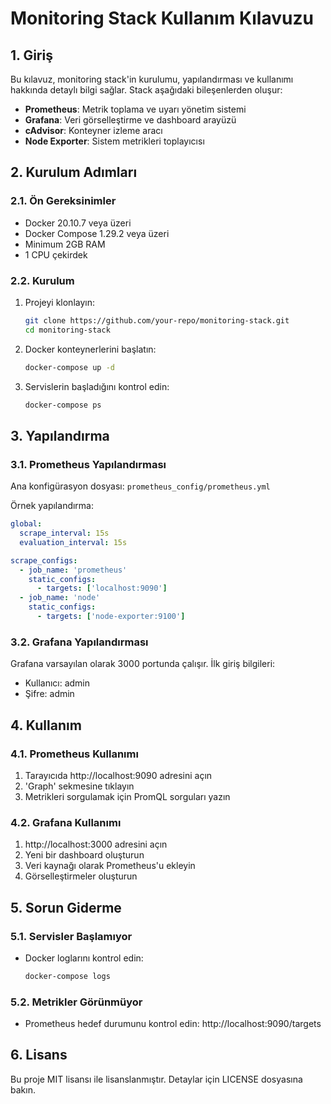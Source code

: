 # Monitoring Stack Kullanım Kılavuzu

## 1. Giriş
Bu kılavuz, monitoring stack'in kurulumu, yapılandırması ve kullanımı hakkında detaylı bilgi sağlar. Stack aşağıdaki bileşenlerden oluşur:

- **Prometheus**: Metrik toplama ve uyarı yönetim sistemi
- **Grafana**: Veri görselleştirme ve dashboard arayüzü
- **cAdvisor**: Konteyner izleme aracı
- **Node Exporter**: Sistem metrikleri toplayıcısı

## 2. Kurulum Adımları

### 2.1. Ön Gereksinimler
- Docker 20.10.7 veya üzeri
- Docker Compose 1.29.2 veya üzeri
- Minimum 2GB RAM
- 1 CPU çekirdek

### 2.2. Kurulum
1. Projeyi klonlayın:
   ```bash
   git clone https://github.com/your-repo/monitoring-stack.git
   cd monitoring-stack
   ```

2. Docker konteynerlerini başlatın:
   ```bash
   docker-compose up -d
   ```

3. Servislerin başladığını kontrol edin:
   ```bash
   docker-compose ps
   ```

## 3. Yapılandırma

### 3.1. Prometheus Yapılandırması
Ana konfigürasyon dosyası: `prometheus_config/prometheus.yml`

Örnek yapılandırma:
```yaml
global:
  scrape_interval: 15s
  evaluation_interval: 15s

scrape_configs:
  - job_name: 'prometheus'
    static_configs:
      - targets: ['localhost:9090']
  - job_name: 'node'
    static_configs:
      - targets: ['node-exporter:9100']
```

### 3.2. Grafana Yapılandırması
Grafana varsayılan olarak 3000 portunda çalışır. İlk giriş bilgileri:
- Kullanıcı: admin
- Şifre: admin

## 4. Kullanım

### 4.1. Prometheus Kullanımı
1. Tarayıcıda http://localhost:9090 adresini açın
2. 'Graph' sekmesine tıklayın
3. Metrikleri sorgulamak için PromQL sorguları yazın

### 4.2. Grafana Kullanımı
1. http://localhost:3000 adresini açın
2. Yeni bir dashboard oluşturun
3. Veri kaynağı olarak Prometheus'u ekleyin
4. Görselleştirmeler oluşturun

## 5. Sorun Giderme

### 5.1. Servisler Başlamıyor
- Docker loglarını kontrol edin:
  ```bash
  docker-compose logs
  ```

### 5.2. Metrikler Görünmüyor
- Prometheus hedef durumunu kontrol edin:
  http://localhost:9090/targets

## 6. Lisans
Bu proje MIT lisansı ile lisanslanmıştır. Detaylar için LICENSE dosyasına bakın.

